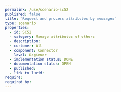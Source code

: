 ```yaml
---
permalink: /use/scenario-sc52
published: false
title: "Request and process attributes by messages"
type: scenario
properties:
  - id: SC52
  - category: Manage attributes of others
  - description: 
  - customer: All
  - component: Connector
  - level: Beginner
  - implementation status: DONE
  - documentation status: OPEN
  - published: 
  - link to lucid: 
require:
required_by:
---
```

